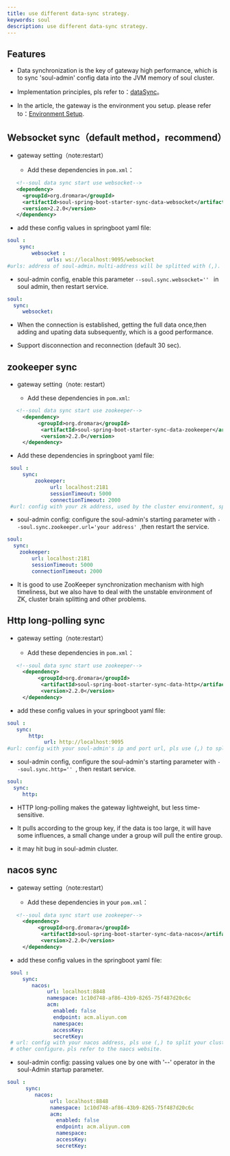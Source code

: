 ```yaml
---
title: use different data-sync strategy.
keywords: soul
description: use different data-sync strategy.
---
```


## Features

* Data synchronization is the key of gateway high performance, which is to sync 'soul-admin' config data into the JVM memory of soul cluster.

* Implementation principles, pls refer to：[dataSync](dataSync.md)。

* In the article, the gateway is the environment you setup. please refer to：[Environment Setup](setup.md).

## Websocket sync（default method，recommend）

* gateway setting（note:restart）
  
    * Add these dependencies in `pom.xml`：
 ```xml
    <!--soul data sync start use websocket-->
    <dependency>
      <groupId>org.dromara</groupId>
      <artifactId>soul-spring-boot-starter-sync-data-websocket</artifactId>
      <version>2.2.0</version>
    </dependency>
   ``` 
   * add these config values in springboot yaml file:
  ```yaml
  soul :
      sync:
          websocket :
               urls: ws://localhost:9095/websocket
  #urls: address of soul-admin，multi-address will be splitted with (,).
   ```

* soul-admin config, enable this parameter `--soul.sync.websocket='' ` in soul admin, then restart service.
```yaml
soul:
  sync:
     websocket:
```

* When the connection is established, getting the full data once,then adding and upating data subsequently, which is a good performance.

* Support disconnection and reconnection (default 30 sec).


## zookeeper sync

* gateway setting（note: restart）
  
    * Add these dependencies in `pom.xml`: 

 ```xml
    <!--soul data sync start use zookeeper-->
      <dependency>
           <groupId>org.dromara</groupId>
            <artifactId>soul-spring-boot-starter-sync-data-zookeeper</artifactId>
            <version>2.2.0</version>
      </dependency>
 ```
  
   * Add these dependencies in  springboot yaml file:
 ```yaml
  soul :
      sync:
          zookeeper:
               url: localhost:2181
               sessionTimeout: 5000
               connectionTimeout: 2000
  #url: config with your zk address, used by the cluster environment, splitted with (,).
 ```

* soul-admin config: configure the soul-admin's starting parameter with `--soul.sync.zookeeper.url='your address' `,then restart the service.
```yaml
soul:
  sync:
    zookeeper:
        url: localhost:2181
        sessionTimeout: 5000
        connectionTimeout: 2000
```
* It is  good to use ZooKeeper synchronization mechanism with high timeliness, but we also have to deal with the unstable environment of ZK, cluster brain splitting and other
  problems.

## Http long-polling sync

* gateway setting（note:restart）
  
    * Add these dependencies in `pom.xml`：

 ```xml
    <!--soul data sync start use zookeeper-->
      <dependency>
           <groupId>org.dromara</groupId>
            <artifactId>soul-spring-boot-starter-sync-data-http</artifactId>
            <version>2.2.0</version>
      </dependency>
   ```
  
   * add these config values in your springboot yaml file:
   ```yaml
  soul :
      sync:
          http:
               url: http://localhost:9095
  #url: config with your soul-admin's ip and port url, pls use (,) to split multi-admin cluster environment.
   ```
* soul-admin config, configure the soul-admin's starting parameter with `--soul.sync.http='' `, then restart service.
```yaml
soul:
  sync:
     http:
```

* HTTP long-polling makes the gateway lightweight, but less time-sensitive. 

* It pulls according to the group key, if the data is too large, it will have some influences, a small change under a group will pull the entire group.

* it may hit bug in soul-admin cluster.

## nacos sync

* gateway setting（note:restart）
  
    * Add these dependencies in your `pom.xml`：
 ```xml
    <!--soul data sync start use zookeeper-->
      <dependency>
           <groupId>org.dromara</groupId>
            <artifactId>soul-spring-boot-starter-sync-data-nacos</artifactId>
            <version>2.2.0</version>
      </dependency>
   ```
  
  * add these config values in the springboot yaml file:
 ```yaml
  soul :
      sync:
         nacos:
              url: localhost:8848
              namespace: 1c10d748-af86-43b9-8265-75f487d20c6c
              acm:
                enabled: false
                endpoint: acm.aliyun.com
                namespace: 
                accessKey: 
                secretKey: 
  # url: config with your nacos address, pls use (,) to split your cluster environment.
  # other configure，pls refer to the naocs website.
 ```
* soul-admin config: passing values one by one with '--' operator in the soul-Admin startup parameter.
```yaml
soul :
      sync:
         nacos:
              url: localhost:8848
              namespace: 1c10d748-af86-43b9-8265-75f487d20c6c
              acm:
                enabled: false
                endpoint: acm.aliyun.com
                namespace: 
                accessKey: 
                secretKey: 
```
